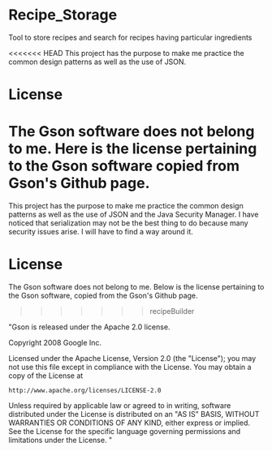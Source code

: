 # Recipe_Storage
Tool to store recipes and search for recipes having particular ingredients

<<<<<<< HEAD
This project has the purpose to make me practice the common design patterns as well as the use of JSON.

# License

The Gson software does not belong to me. Here is the license pertaining to the Gson software copied from Gson's Github page.
=======
This project has the purpose to make me practice the common design patterns as well as the use of JSON and the Java Security Manager.
I have noticed that serialization may not be the best thing to do because many security issues arise. I will have to find a way around it.

# License

The Gson software does not belong to me. Below is the license pertaining to the Gson software, copied from the Gson's Github page.
>>>>>>> recipeBuilder

"Gson is released under the Apache 2.0 license.

Copyright 2008 Google Inc.

Licensed under the Apache License, Version 2.0 (the "License");
you may not use this file except in compliance with the License.
You may obtain a copy of the License at

    http://www.apache.org/licenses/LICENSE-2.0

Unless required by applicable law or agreed to in writing, software
distributed under the License is distributed on an "AS IS" BASIS,
WITHOUT WARRANTIES OR CONDITIONS OF ANY KIND, either express or implied.
See the License for the specific language governing permissions and
limitations under the License.
"
